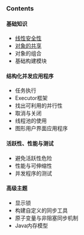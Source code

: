 ### Contents

#### 基础知识

+ [线性安全性](Chap2.线性安全性.md)
+ [对象的共享](Chap3-对象的共享.md)
+ 对象的组合
+ 基础构建模块

#### 结构化并发应用程序

+ 任务执行
+ Executor框架
+ 找出可利用的并行性
+ 取消与关闭
+ 线程池的使用
+ 图形用户界面应用程序

#### 活跃性、性能与测试

+ 避免活跃性危险
+ 性能与可伸缩性
+ 并发程序的测试

#### 高级主题

+ 显示锁
+ 构建自定义的同步工具
+ 原子变量与非阻塞同步机制
+ Java内存模型